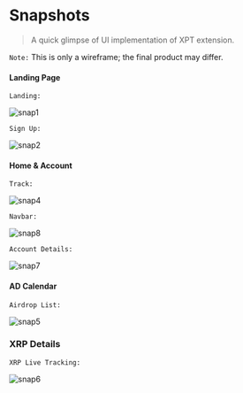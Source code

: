 # Snapshots

> A quick glimpse of UI implementation of XPT extension. 

`Note:` This is only a wireframe; the final product may differ. 

<!-- tabs:start -->

#### **Landing Page**

`Landing:`

![snap1](../assets/snapshots/snap01.png)

`Sign Up:`

![snap2](../assets/snapshots/snap02.png)

#### **Home & Account**

<!-- `Home:`

![snap3](../assets/snapshots/snap03.png) -->

`Track:`

![snap4](../assets/snapshots/snap04.png)

`Navbar:`

![snap8](../assets/snapshots/snap08.png)

`Account Details:`

![snap7](../assets/snapshots/snap07.png)

#### **AD Calendar**

`Airdrop List:`

![snap5](../assets/snapshots/snap05.png)

### **XRP Details**

`XRP Live Tracking:`

![snap6](../assets/snapshots/snap06.png)

<!-- tabs:end -->


